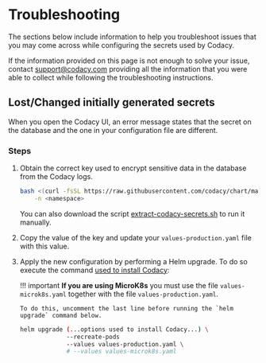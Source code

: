 # Troubleshooting

The sections below include information to help you troubleshoot issues that you may come across while configuring the secrets used by Codacy.

If the information provided on this page is not enough to solve your issue, contact [support@codacy.com](mailto:support@codacy.com) providing all the information that you were able to collect while following the troubleshooting instructions.

## Lost/Changed initially generated secrets

When you open the Codacy UI, an error message states that the secret on the database and the one in your configuration file are different.

### Steps

1. Obtain the correct key used to encrypt sensitive data in the database from the Codacy logs.

    ```bash
    bash <(curl -fsSL https://raw.githubusercontent.com/codacy/chart/master/docs/configuration/secrets/extract-codacy-secrets.sh) \
        -n <namespace>
    ```

    You can also download the script [extract-codacy-secrets.sh](extract-codacy-secrets.sh) to run it manually.

2. Copy the value of the key and update your `values-production.yaml` file with this value.

3.  Apply the new configuration by performing a Helm upgrade. To do so execute the command [used to install Codacy](../../index.md#helm-upgrade):

    !!! important
        **If you are using MicroK8s** you must use the file `values-microk8s.yaml` together with the file `values-production.yaml`.

        To do this, uncomment the last line before running the `helm upgrade` command below.

    ```bash
    helm upgrade (...options used to install Codacy...) \
                 --recreate-pods
                 --values values-production.yaml \
                 # --values values-microk8s.yaml
    ```
